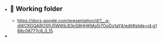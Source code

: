 - ## 📁 Working folder
	- https://docs.google.com/presentation/d/1__g-dWCKGQAROSfU5WtKb3l3nS8HHKMg5i7OoDo1aY4/edit#slide=id.g188c08777c8_0_15
-